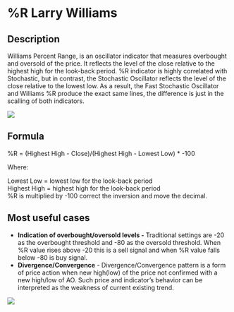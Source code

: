 # %R Larry Williams

## Description

&#x20;Williams Percent Range, is an oscillator indicator that measures overbought and oversold of the price.  It reflects the level of the close relative to the highest high for the look-back period. %R indicator is highly correlated with Stochastic,  but in contrast, the Stochastic Oscillator reflects the level of the close relative to the lowest low.  As a result, the Fast Stochastic Oscillator and Williams %R produce the exact same lines, the difference is just in the scalling of both indicators.

![](<../../../../.gitbook/assets/image (27).png>)

## Formula

%R = (Highest High - Close)/(Highest High - Lowest Low) \* -100

Where:

Lowest Low = lowest low for the look-back period
\
Highest High = highest high for the look-back period
\
%R is multiplied by -100 correct the inversion and move the decimal.



## Most useful cases

* **Indication of overbought/oversold levels -** Traditional settings are -20 as the overbought threshold and -80 as the oversold threshold. When %R value rises above -20 this is a sell signal and when %R value falls below -80 is buy signal.
* **Divergence/Convergence** - Divergence/Convergence pattern is a form of price action when new high(low) of the price not confirmed with a new high/low of  AO. Such price and indicator’s behavior can be interpreted as the weakness of current existing trend.

![](<../../../../.gitbook/assets/image (38).png>)

